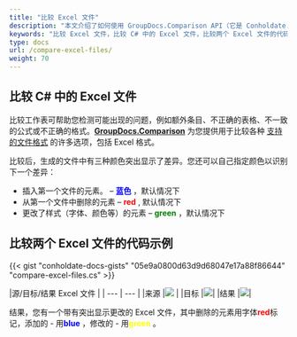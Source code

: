 ```yaml
---
title: "比较 Excel 文件"
description: "本文介绍了如何使用 GroupDocs.Comparison API（它是 Conholdate.Total for .NET 的一部分）来比较 excel 文档。"
keywords: "比较 Excel 文件，比较 C# 中的 Excel 文件，比较两个 Excel 文件的代码示例"
type: docs
url: /compare-excel-files/
weight: 70
---
```


## 比较 C# 中的 Excel 文件

比较工作表可帮助您检测可能出现的问题，例如额外条目、不正确的表格、不一致的公式或不正确的格式。**[GroupDocs.Comparison](https://products.groupdocs.com/comparison/net)** 为您提供用于比较各种 [支持的文件格式](https://docs.groupdocs.com/comparison/net/supported-document-formats/) 的许多选项，包括 Excel 格式。

比较后，生成的文件中有三种颜色突出显示了差异。您还可以自己指定颜色以识别下一个差异：

* 插入第一个文件的元素。 – <font color="blue">**蓝色**</font> ，默认情况下
* 从第一个文件中删除的元素 – <font color="red">**red**</font> , 默认情况下
* 更改了样式（字体、颜色等）的元素 – <font color="green">**green**</font> ，默认情况下

## 比较两个 Excel 文件的代码示例

{{< gist "conholdate-docs-gists" "05e9a0800d63d9d68047e17a88f86644" "compare-excel-files.cs" >}}

|源/目标/结果 Excel 文件 |
| --- | --- |
|来源 |![](https://docs.groupdocs.com/comparison/net/images/how-to-compare-spreadsheet-or-tables-1.png) |
|目标 |![](https://docs.groupdocs.com/comparison/net/images/how-to-compare-spreadsheet-or-tables-2.png)|
|结果 |![](https://docs.groupdocs.com/comparison/net/images/how-to-compare-spreadsheet-or-tables-3.png)|

结果，您有一个带有突出显示更改的 Excel 文件，其中删除的元素用字体<font color="red">**red**</font>标记，添加的 - 用<font color="blue">**blue**</font> ，修改的 - 用<font color="yellow">**green**</font> 。









